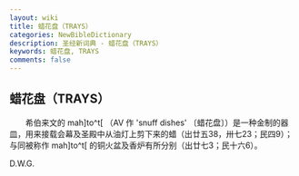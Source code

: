 ```yaml
---
layout: wiki
title: 蜡花盘（TRAYS）
categories: NewBibleDictionary
description: 圣经新词典 - 蜡花盘（TRAYS）
keywords: 蜡花盘, TRAYS
comments: false
---
```


## 蜡花盘（TRAYS）

　　希伯来文的 mah]to^t[ （AV 作 'snuff dishes' 〔蜡花盘〕）是一种金制的器皿，用来接载会幕及圣殿中从油灯上剪下来的蜡（出廿五38，卅七23；民四9）；与同被称作 mah]to^t[ 的铜火盆及香炉有所分别（出廿七3；民十六6）。

D.W.G.








